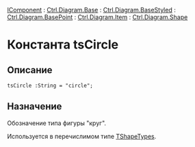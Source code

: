 ﻿---
Link: Com.Ctrl.Diagram.Shape.@tsCircle
---

[IComponent](topic:Com.Custom.ComClasses.IComponent.Default) :
[Ctrl.Diagram.Base](topic:Com.Custom.ComClasses.Ctrl.Diagram.Base.Default) :
[Ctrl.Diagram.BaseStyled](topic:Com.Custom.ComClasses.Ctrl.Diagram.BaseStyled.Default) :
[Ctrl.Diagram.BasePoint](topic:Com.Custom.ComClasses.Ctrl.Diagram.BasePoint.Default) :
[Ctrl.Diagram.Item](topic:Com.Custom.ComClasses.Ctrl.Diagram.Item.Default) :
[Ctrl.Diagram.Shape](Default)

# Константа tsCircle

## Описание

    tsCircle :String = "circle";

## Назначение

Обозначение типа фигуры "круг".

Используется в перечислимом типе [TShapeTypes](TShapeTypes).